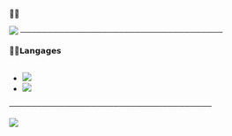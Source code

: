  🤌🏽
 
<img src="https://media.giphy.com/media/7sJLQXDIL3vVu/giphy.gif">
───────────────────────────────────── <br> 
<br>
✌🏽𝗟𝗮𝗻𝗴𝗮𝗴𝗲𝘀 <br>
<br>

- <img src="https://cdn.discordapp.com/attachments/764544721678106654/801917803208638504/68747470733a2f2f696d672e736869656c64732e696f2f62616467652f2d48544d4c2d6666306430303f7374796c653d666c.png">
- <img src="https://cdn.discordapp.com/attachments/764544721678106654/801917816948260914/68747470733a2f2f696d672e736869656c64732e696f2f62616467652f2d4353532d3139366566663f7374796c653d666c61.png">

 ───────────────────────────────────── 

<img src="https://github-readme-stats.vercel.app/api/top-langs/?username=Black-Lady-ux&layout=compact&theme=blueberry">
